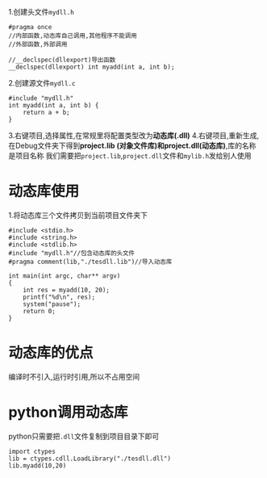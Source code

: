 1.创建头文件`mydll.h`
```
#pragma once
//内部函数,动态库自己调用,其他程序不能调用
//外部函数,外部调用

//__declspec(dllexport)导出函数
__declspec(dllexport) int myadd(int a, int b);
```

2.创建源文件`mydll.c`
```
#include "mydll.h"
int myadd(int a, int b) {
	return a + b;
}
```
3.右键项目,选择属性,在常规里将配置类型改为**动态库(.dll)**
4.右键项目,重新生成,在Debug文件夹下得到**project.lib (对象文件库)**和**project.dll(动态库)**,库的名称是项目名称
我们需要把`project.lib`,`project.dll`文件和`mylib.h`发给别人使用

# 动态库使用
1.将动态库三个文件拷贝到当前项目文件夹下


```
#include <stdio.h>
#include <string.h>
#include <stdlib.h>
#include "mydll.h"//包含动态库的头文件
#pragma comment(lib,"./tesdll.lib")//导入动态库

int main(int argc, char** argv)
{
	int res = myadd(10, 20);
	printf("%d\n", res);
	system("pause");
	return 0;
}
```

# 动态库的优点
编译时不引入,运行时引用,所以不占用空间


# python调用动态库
python只需要把`.dll`文件复制到项目目录下即可
```
import ctypes
lib = ctypes.cdll.LoadLibrary("./tesdll.dll")
lib.myadd(10,20)
```